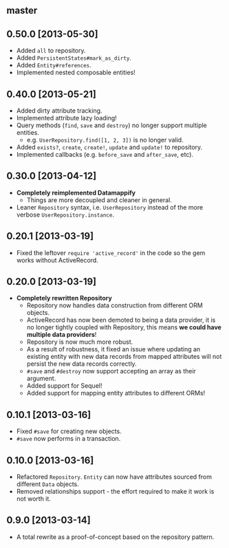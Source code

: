 ## master

## 0.50.0 [2013-05-30]

- Added `all` to repository.
- Added `PersistentStates#mark_as_dirty`.
- Added `Entity#references`.
- Implemented nested composable entities!

## 0.40.0 [2013-05-21]

- Added dirty attribute tracking.
- Implemented attribute lazy loading!
- Query methods (`find`, `save` and `destroy`) no longer support multiple entities.
  - e.g. `UserRepository.find([1, 2, 3])` is no longer valid.
- Added `exists?`, `create`, `create!`, `update` and `update!` to repository.
- Implemented callbacks (e.g. `before_save` and `after_save`, etc).

## 0.30.0 [2013-04-12]

- __Completely reimplemented Datamappify__
  - Things are more decoupled and cleaner in general.
- Leaner `Repository` syntax, i.e. `UserRepository` instead of the more verbose `UserRepository.instance`.

## 0.20.1 [2013-03-19]

- Fixed the leftover `require 'active_record'` in the code so the gem works without ActiveRecord.

## 0.20.0 [2013-03-19]

- __Completely rewritten Repository__
  - Repository now handles data construction from different ORM objects.
  - ActiveRecord has now been demoted to being a data provider, it is no longer tightly coupled with Repository, this means __we could have multiple data providers__!
  - Repository is now much more robust.
  - As a result of robustness, it fixed an issue where updating an existing entity with new data records from mapped attributes will not persist the new data records correctly.
  - `#save` and `#destroy` now support accepting an array as their argument.
  - Added support for Sequel!
  - Added support for mapping entity attributes to different ORMs!

## 0.10.1 [2013-03-16]

- Fixed `#save` for creating new objects.
- `#save` now performs in a transaction.

## 0.10.0 [2013-03-16]

- Refactored `Repository`. `Entity` can now have attributes sourced from different `Data` objects.
- Removed relationships support - the effort required to make it work is not worth it.

## 0.9.0 [2013-03-14]

- A total rewrite as a proof-of-concept based on the repository pattern.
